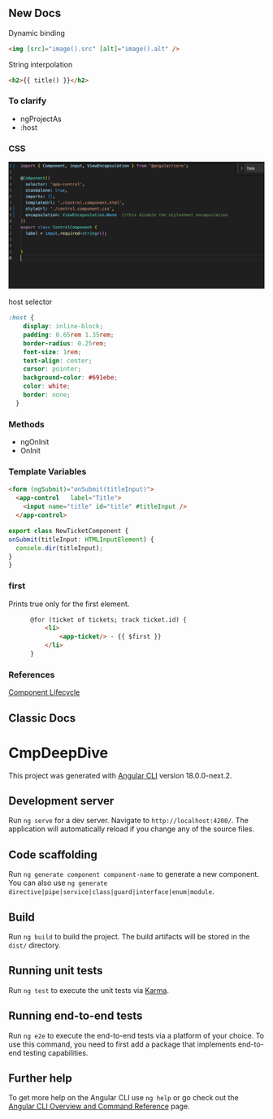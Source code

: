 ## New Docs
Dynamic binding
```html
<img [src]="image().src" [alt]="image().alt" />
```
String interpolation 
```html
<h2>{{ title() }}</h2>
```

### To clarify
- ngProjectAs
- :host

### CSS
![alt text](docs/css-encapsulation.png)

host selector
```css
:host {
    display: inline-block;
    padding: 0.65rem 1.35rem;
    border-radius: 0.25rem;
    font-size: 1rem;
    text-align: center;
    cursor: pointer;
    background-color: #691ebe;
    color: white;
    border: none;
  }
```

### Methods
- ngOnInit
- OnInit

### Template Variables
```html
<form (ngSubmit)="onSubmit(titleInput)">
  <app-control   label="Title">
    <input name="title" id="title" #titleInput />
  </app-control>
  ```

  ```Typescript
  export class NewTicketComponent {
  onSubmit(titleInput: HTMLInputElement) {
    console.dir(titleInput);
  }
}
  ```

### first
Prints true only for the first element.
```html
      @for (ticket of tickets; track ticket.id) {
          <li>
              <app-ticket/> - {{ $first }}  
          </li>
      }
```

### References
[Component Lifecycle](https://angular.dev/guide/components/lifecycle)

## Classic Docs

# CmpDeepDive

This project was generated with [Angular CLI](https://github.com/angular/angular-cli) version 18.0.0-next.2.

## Development server

Run `ng serve` for a dev server. Navigate to `http://localhost:4200/`. The application will automatically reload if you change any of the source files.

## Code scaffolding

Run `ng generate component component-name` to generate a new component. You can also use `ng generate directive|pipe|service|class|guard|interface|enum|module`.

## Build

Run `ng build` to build the project. The build artifacts will be stored in the `dist/` directory.

## Running unit tests

Run `ng test` to execute the unit tests via [Karma](https://karma-runner.github.io).

## Running end-to-end tests

Run `ng e2e` to execute the end-to-end tests via a platform of your choice. To use this command, you need to first add a package that implements end-to-end testing capabilities.

## Further help

To get more help on the Angular CLI use `ng help` or go check out the [Angular CLI Overview and Command Reference](https://angular.io/cli) page.
